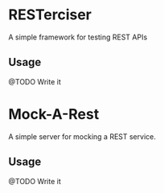 # RESTerciser #

A simple framework for testing REST APIs

## Usage ##
@TODO Write it

# Mock-A-Rest #

A simple server for mocking a REST service.

## Usage ##
@TODO Write it
